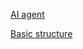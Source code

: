 [AI agent](https://fujisaki.top/2025/06/08/designing-an-ai-agent-for-touhou-style-bullet-hell-games/)

[Basic structure](https://fujisaki.top/2024/03/05/touhou-game-simulation-note/)

